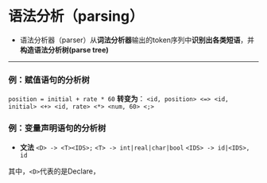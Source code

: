 # 语法分析（parsing）

* 语法分析器（parser）从**词法分析器**输出的token序列中**识别出各类短语**，并**构造语法分析树(parse tree)**

---
### 例：赋值语句的分析树
`position = initial + rate * 60`
**转变为**：
`<id, position> <=> <id, initial> <+> <id, rate> <*> <num, 60> <;>`

 

 ### 例：变量声明语句的分析树
 * **文法**
`<D> -> <T><IDS>;`
`<T> -> int|real|char|bool`
`<IDS> -> id|<IDS>, id`

其中，`<D>`代表的是Declare， 
